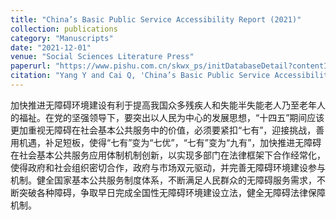 ```yaml
---
title: "China’s Basic Public Service Accessibility Report (2021)"
collection: publications
category: "Manuscripts"
date: "2021-12-01"
venue: "Social Sciences Literature Press"
paperurl: "https://www.pishu.com.cn/skwx_ps/initDatabaseDetail?contentId=13615841&siteId=14&contentType=literature"
citation: "Yang Y and Cai Q, 'China’s Basic Public Service Accessibility Report (2021) (in Chinese),' in Ling K. (Ed.), *Blue Book of Accessible Environment: Report on The Development of Accessible Environment in China (2021)*, Social Sciences Literature Press, Dec 2021."
---
```


加快推进无障碍环境建设有利于提高我国众多残疾人和失能半失能老人乃至老年人的福祉。在党的坚强领导下，要突出以人民为中心的发展思想，“十四五”期间应该更加重视无障碍在社会基本公共服务中的价值，必须要紧扣“七有”，迎接挑战，善用机遇，补足短板，使得“七有”变为“七优”，“七有”变为“九有”，加快推进无障碍在社会基本公共服务应用体制机制创新，以实现多部门在法律框架下合作经常化，使得政府和社会组织密切合作，政府与市场双元驱动，并完善无障碍环境建设参与机制。健全国家基本公共服务制度体系，不断满足人民群众的无障碍服务需求，不断突破各种障碍，争取早日完成全国性无障碍环境建设立法，健全无障碍法律保障机制。

